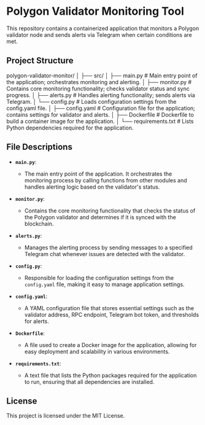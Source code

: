 # Polygon Validator Monitoring Tool

This repository contains a containerized application that monitors a Polygon validator node and sends alerts via Telegram when certain conditions are met.

## Project Structure
polygon-validator-monitor/
│
├── src/
│ ├── main.py # Main entry point of the application; orchestrates monitoring and alerting.
│ ├── monitor.py # Contains core monitoring functionality; checks validator status and sync progress.
│ ├── alerts.py # Handles alerting functionality; sends alerts via Telegram.
│ └── config.py # Loads configuration settings from the config.yaml file.
│
├── config.yaml # Configuration file for the application; contains settings for validator and alerts.
│
├── Dockerfile # Dockerfile to build a container image for the application.
│
└── requirements.txt # Lists Python dependencies required for the application.



## File Descriptions

- **`main.py`**: 
  - The main entry point of the application. It orchestrates the monitoring process by calling functions from other modules and handles alerting logic based on the validator's status.

- **`monitor.py`**: 
  - Contains the core monitoring functionality that checks the status of the Polygon validator and determines if it is synced with the blockchain.

- **`alerts.py`**: 
  - Manages the alerting process by sending messages to a specified Telegram chat whenever issues are detected with the validator.

- **`config.py`**: 
  - Responsible for loading the configuration settings from the `config.yaml` file, making it easy to manage application settings.

- **`config.yaml`**: 
  - A YAML configuration file that stores essential settings such as the validator address, RPC endpoint, Telegram bot token, and thresholds for alerts.

- **`Dockerfile`**: 
  - A file used to create a Docker image for the application, allowing for easy deployment and scalability in various environments.

- **`requirements.txt`**: 
  - A text file that lists the Python packages required for the application to run, ensuring that all dependencies are installed.

## License

This project is licensed under the MIT License.
